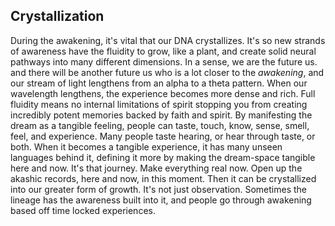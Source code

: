 

## Crystallization


During the awakening,
it's vital that our DNA crystallizes.
It's so new strands of awareness have the fluidity to grow,
like a plant,
and create solid neural pathways into many different dimensions.
In a sense,
we are the future us.
and there will be another future us who is a lot closer to the *awakening*,
and our stream of light lengthens from an alpha to a theta pattern.
When our wavelength lengthens,
the experience becomes more dense and rich.
Full fluidity means no internal limitations of spirit stopping you from creating incredibly potent memories backed by faith and spirit.
By manifesting the dream as a tangible feeling,
people can taste,
touch,
know,
sense,
smell,
feel,
and experience.
Many people taste hearing,
or hear through taste,
or both.
When it becomes a tangible experience,
it has many unseen languages behind it,
defining it more by making the dream-space tangible here and now.
It's that journey.
Make everything real now.
Open up the akashic records,
here and now,
in this moment.
Then it can be crystallized into our greater form of growth.
It's not just observation.
Sometimes the lineage has the awareness built into it,
and people go through awakening based off time locked experiences.
